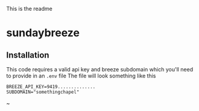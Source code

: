 This is the readme
# sundaybreeze

## Installation

This code requires a valid api key and breeze subdomain which you'll need to provide in an `.env` file
The file will look something like this
```
BREEZE_API_KEY=9419..............
SUBDOMAIN="somethingchapel"
```
~                             
